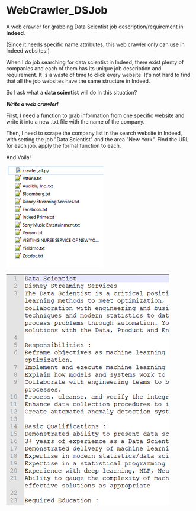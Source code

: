 # WebCrawler_DSJob
A web crawler for grabbing Data Scientist  job description/requirement in **Indeed**.  

(Since it needs specific name attributes, this web crawler only can use in Indeed websites.)

When I do job searching for data scientist in Indeed, there exist plenty of companies and each of them has its unique job description and requirement. It 's a waste of time to click every website. It's not hard to find that all the job websites have the same structure in Indeed. 

So I ask what a **data scientist** will do in this situation? 

***Write a web crawler!***

First, I need a function to grab information from one specific website and write it into a new .txt file with the name of the company.

Then, I need to scrape the company list in the search website in Indeed, with setting the job "Data Scientist" and the area "New York". Find the URL for each job, apply the formal function to each.

And Voila!



![demo_list](https://github.com/Jiashuo-Sun/WebCrawler_DSJob/blob/master/demo_picture/demo_list.png)

![demo_concept](https://github.com/Jiashuo-Sun/WebCrawler_DSJob/blob/master/demo_picture/demo_concept.png)